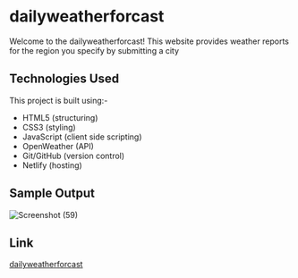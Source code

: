 # dailyweatherforcast
Welcome to the dailyweatherforcast! This website provides weather reports for the region you specify by submitting a city

## Technologies Used
This project is built using:-  
 - HTML5 (structuring)  
 - CSS3 (styling)  
 - JavaScript (client side scripting)  
 - OpenWeather (API)  
 - Git/GitHub (version control)  
 - Netlify (hosting)  
 
## Sample Output
![Screenshot (59)](https://github.com/0plaze0/Weather_App/assets/110094101/387fe13f-3d44-4b64-b3fd-d06c20f178fe)


## Link
[dailyweatherforcast](https://dailyweatherforcast.netlify.app)
